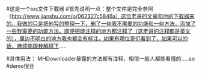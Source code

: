 #这是一个ios文件下载器
#首先说明一点：整个文件是完全参照（http://www.jianshu.com/p/062327c5846a）这位老哥的文章和他的下载器来的，我做的只是把他写的整理一下，删了一些我不需要的功能和一些方法，添加了一些我需要的功能方法。顺便把能注释的地方都注释了（这老哥的注释都是英文的），里边不明白的地方我也都会有标注，如果有哪位哥们看到了，如果可以的话，麻烦能跟我解释下.....

#具体用法：
MHDownloader暴露的方法都有注释，相信一般人都能看懂的.....so
#demo很丑
